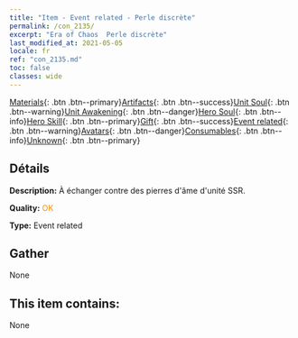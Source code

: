 ```yaml
---
title: "Item - Event related - Perle discrète"
permalink: /con_2135/
excerpt: "Era of Chaos  Perle discrète"
last_modified_at: 2021-05-05
locale: fr
ref: "con_2135.md"
toc: false
classes: wide
---
```

 [Materials](/ItemsFR/){: .btn .btn--primary}[Artifacts](/ItemsFR/Artifacts/){: .btn .btn--success}[Unit Soul](/ItemsFR/UnitSoul/){: .btn .btn--warning}[Unit Awakening](/ItemsFR/UnitAwakening/){: .btn .btn--danger}[Hero Soul](/ItemsFR/HeroSoul/){: .btn .btn--info}[Hero Skill](/ItemsFR/HeroSkill/){: .btn .btn--primary}[Gift](/ItemsFR/Gift/){: .btn .btn--success}[Event related](/ItemsFR/Events/){: .btn .btn--warning}[Avatars](/ItemsFR/Avatars/){: .btn .btn--danger}[Consumables](/ItemsFR/Consumables/){: .btn .btn--info}[Unknown](/ItemsFR/Unknown/){: .btn .btn--primary}

## Détails
 **Description:** À échanger contre des pierres d'âme d'unité SSR.

 **Quality:** <span style="color: #FF8C00">OK</span>

 **Type:** Event related

## Gather

  None

## This item contains:

  None

